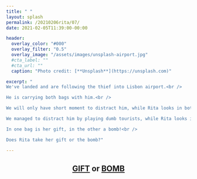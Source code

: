 ```yaml
---
title: " "
layout: splash
permalink: /20210206rita/07/
date: 2021-02-05T11:39:00-00:00

header:
  overlay_color: "#000"
  overlay_filter: "0.5"
  overlay_image: "/assets/images/unsplash-airport.jpg"
  #cta_label: ""
  #cta_url: ""
  caption: "Photo credit: [**Unsplash**](https://unsplash.com)"

excerpt: "
We've landed and are following the thief into Lisbon airport.<br />

He is carrying both bags with him.<br />

We will only have short moment to distract him, while Rita looks in both bags to see which one contains her gift.<br />

We managed to distract him by playing dumb tourists, while Rita looks in the bags.<br />

In one bag is her gift, in the other a bomb!<br />

Does Rita take her gift or the bomb?"

---
```

  

<center>
  <h2>
    <a href="https://media.giphy.com/media/fVzdQ7TK7hO5ViB2Pp/giphy.gif">GIFT</a> or <a href="https://www.albertsmysteries.com/20210206rita/08/">BOMB</a>
  </h2>
<center>
  